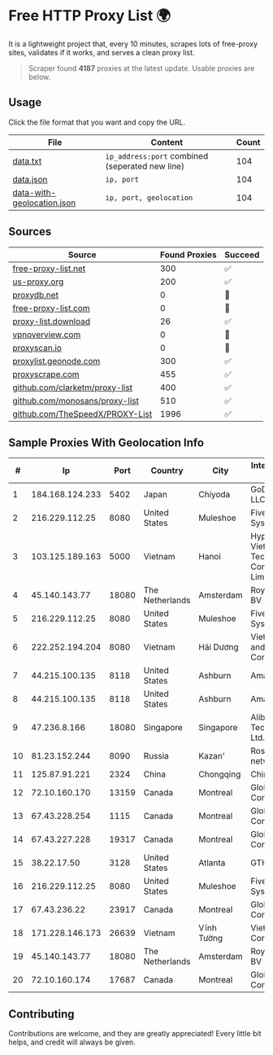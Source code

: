 
# Free HTTP Proxy List 🌍

It is a lightweight project that, every 10 minutes, scrapes lots of free-proxy sites, validates if it works, and serves a clean proxy list.


> Scraper found **4187** proxies at the latest update. Usable proxies are below.

## Usage

Click the file format that you want and copy the URL.


|File|Content|Count|
|----|-------|-----|
|[data.txt](https://raw.githubusercontent.com/themiralay/Proxy-List-World/master/data.txt)|`ip_address:port` combined (seperated new line)|104|
|[data.json](https://raw.githubusercontent.com/themiralay/Proxy-List-World/master/data.json)|`ip, port`|104|
|[data-with-geolocation.json](https://raw.githubusercontent.com/themiralay/Proxy-List-World/master/data-with-geolocation.json)|`ip, port, geolocation`|104|

## Sources

|Source|Found Proxies|Succeed|
|------|-------------|-------|
|[free-proxy-list.net](https://free-proxy-list.net)|300|✅|
|[us-proxy.org](https://www.us-proxy.org)|200|✅|
|[proxydb.net](http://proxydb.net)|0|🚫|
|[free-proxy-list.com](https://free-proxy-list.com/?page=&port=&type%5B%5D=http&type%5B%5D=https&up_time=0&search=Search)|0|🚫|
|[proxy-list.download](https://www.proxy-list.download/HTTP)|26|✅|
|[vpnoverview.com](https://vpnoverview.com/privacy/anonymous-browsing/free-proxy-servers)|0|🚫|
|[proxyscan.io](https://www.proxyscan.io)|0|🚫|
|[proxylist.geonode.com](https://proxylist.geonode.com/api/proxy-list?limit=300&page=1&sort_by=lastChecked&sort_type=desc&protocols=http,https)|300|✅|
|[proxyscrape.com](https://api.proxyscrape.com/v2/?request=displayproxies&protocol=http&timeout=10000&country=all&ssl=all&anonymity=all)|455|✅|
|[github.com/clarketm/proxy-list](https://raw.githubusercontent.com/clarketm/proxy-list/master/proxy-list-raw.txt)|400|✅|
|[github.com/monosans/proxy-list](https://raw.githubusercontent.com/monosans/proxy-list/main/proxies/http.txt)|510|✅|
|[github.com/TheSpeedX/PROXY-List](https://raw.githubusercontent.com/TheSpeedX/PROXY-List/master/http.txt)|1996|✅|


## Sample Proxies With Geolocation Info

|#|Ip|Port|Country|City|Internet Service Provider|
|-|--|----|-------|----|-------------------------|
|1|184.168.124.233|5402|Japan|Chiyoda|GoDaddy.com, LLC|
|2|216.229.112.25|8080|United States|Muleshoe|Five Area Systems, LLC|
|3|103.125.189.163|5000|Vietnam|Hanoi|Hypernet Vietnam Technology Company Limited|
|4|45.140.143.77|18080|The Netherlands|Amsterdam|RoyaleHosting BV|
|5|216.229.112.25|8080|United States|Muleshoe|Five Area Systems, LLC|
|6|222.252.194.204|8080|Vietnam|Hải Dương|VietNam Post and Telecom Corporation|
|7|44.215.100.135|8118|United States|Ashburn|Amazon.com|
|8|44.215.100.135|8118|United States|Ashburn|Amazon.com|
|9|47.236.8.166|18080|Singapore|Singapore|Alibaba (US) Technology Co., Ltd.|
|10|81.23.152.244|8090|Russia|Kazan'|Rostelecom networks|
|11|125.87.91.221|2324|China|Chongqing|China Telecom|
|12|72.10.160.170|13159|Canada|Montreal|GloboTech Communications|
|13|67.43.228.254|1115|Canada|Montreal|GloboTech Communications|
|14|67.43.227.228|19317|Canada|Montreal|GloboTech Communications|
|15|38.22.17.50|3128|United States|Atlanta|GTHost|
|16|216.229.112.25|8080|United States|Muleshoe|Five Area Systems, LLC|
|17|67.43.236.22|23917|Canada|Montreal|GloboTech Communications|
|18|171.228.146.173|26639|Vietnam|Vĩnh Tường|Viettel Corporation|
|19|45.140.143.77|18080|The Netherlands|Amsterdam|RoyaleHosting BV|
|20|72.10.160.174|17687|Canada|Montreal|GloboTech Communications|



## Contributing

Contributions are welcome, and they are greatly appreciated! Every
little bit helps, and credit will always be given.

